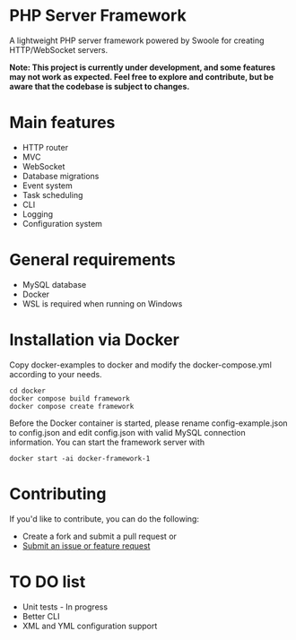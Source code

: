 # PHP Server Framework
A lightweight PHP server framework powered by Swoole for creating HTTP/WebSocket servers.

**Note: This project is currently under development, and some features may not work as expected.
Feel free to explore and contribute, but be aware that the codebase is subject to changes.**

# Main features
+ HTTP router
+ MVC
+ WebSocket
+ Database migrations
+ Event system
+ Task scheduling
+ CLI
+ Logging
+ Configuration system

# General requirements
+ MySQL database
+ Docker
+ WSL is required when running on Windows

# Installation via Docker

Copy docker-examples to docker and modify the docker-compose.yml according to your needs.
```
cd docker
docker compose build framework
docker compose create framework
```
Before the Docker container is started, please rename config-example.json to config.json and edit config.json with valid MySQL connection information.
You can start the framework server with

```
docker start -ai docker-framework-1
```

# Contributing
If you'd like to contribute, you can do the following:

+ Create a fork and submit a pull request or
+ [Submit an issue or feature request](https://github.com/elarike12/PHP_Framework/issues)

# TO DO list
+ Unit tests - In progress
+ Better CLI
+ XML and YML configuration support
